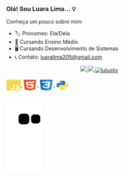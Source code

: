 ### Olá! Sou Luara Lima... 💡
 
Conheça um pouco sobre mim:

 - 🏷 Pronomes: Ela/Dela
 - 📕 Cursando Ensino Médio
 - 🖥 Cursando Desenvolvimento de Sistemas
 - 📞 Contato: luaralima205@gmail.com
   
  <div align="center">
  <a href="https://github.com/luluoliv">
  <img height="180em" src="https://github-readme-stats.vercel.app/api?username=luluoliv&show_icons=true&theme=dracula&include_all_commits=true&count_private=true"/>
  <img height="180em" src="https://github-readme-stats.vercel.app/api/top-langs/?username=luluoliv&layout=compact&langs_count=7&theme=dracula"/>
  <img align="center" src="https://github-readme-streak-stats.herokuapp.com/?user=luluoliv&theme=radical" alt="luluoliv" />
</div>
<div style="display: inline_block"><br>
  <img align="center" alt="Luara-Js" height="30" width="40" src="https://raw.githubusercontent.com/devicons/devicon/master/icons/javascript/javascript-plain.svg">
  <img align="center" alt="Luara-HTML" height="30" width="40" src="https://raw.githubusercontent.com/devicons/devicon/master/icons/html5/html5-original.svg">
  <img align="center" alt="Luara-CSS" height="30" width="40" src="https://raw.githubusercontent.com/devicons/devicon/master/icons/css3/css3-original.svg">
  <img align="center" alt="Luara-Python" height="30" width="40" src="https://raw.githubusercontent.com/devicons/devicon/master/icons/python/python-original.svg">
</div>
 
  ##
  
   ![Snake animation](https://github.com/luluoliv/luluoliv/blob/output/github-contribution-grid-snake.svg)
 
</div>

